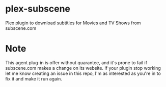 plex-subscene
=============

Plex plugin to download subtitles for Movies and TV Shows from subscene.com

Note
====
This agent plug-in is offer without quarantee, and it's prone to fail if subscene.com makes a change on its website.
If your plugin stop working let me know creating an issue in this repo, I'm as interested as you're in to fix it and make it run again.
